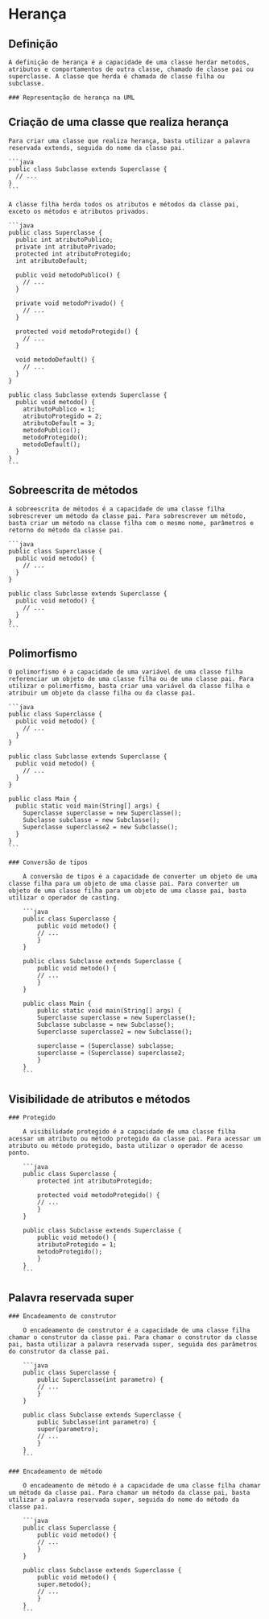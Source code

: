 # Herança
  ## Definição

    A definição de herança é a capacidade de uma classe herdar metodos, atributos e comportamentos de outra classe, chamado de classe pai ou superclasse. A classe que herda é chamada de classe filha ou subclasse.

    ### Representação de herança na UML
  ## Criação de uma classe que realiza herança 

    Para criar uma classe que realiza herança, basta utilizar a palavra reservada extends, seguida do nome da classe pai.

    ```java
    public class Subclasse extends Superclasse {
      // ...
    }
    ```

    A classe filha herda todos os atributos e métodos da classe pai, exceto os métodos e atributos privados.

    ```java
    public class Superclasse {
      public int atributoPublico;
      private int atributoPrivado;
      protected int atributoProtegido;
      int atributoDefault;

      public void metodoPublico() {
        // ...
      }

      private void metodoPrivado() {
        // ...
      }

      protected void metodoProtegido() {
        // ...
      }

      void metodoDefault() {
        // ...
      }
    }

    public class Subclasse extends Superclasse {
      public void metodo() {
        atributoPublico = 1;
        atributoProtegido = 2;
        atributoDefault = 3;
        metodoPublico();
        metodoProtegido();
        metodoDefault();
      }
    }
    ```

  ## Sobreescrita de métodos

    A sobreescrita de métodos é a capacidade de uma classe filha sobrescrever um método da classe pai. Para sobrescrever um método, basta criar um método na classe filha com o mesmo nome, parâmetros e retorno do método da classe pai.

    ```java
    public class Superclasse {
      public void metodo() {
        // ...
      }
    }

    public class Subclasse extends Superclasse {
      public void metodo() {
        // ...
      }
    }
    ```

  ## Polimorfismo

    O polimorfismo é a capacidade de uma variável de uma classe filha referenciar um objeto de uma classe filha ou de uma classe pai. Para utilizar o polimorfismo, basta criar uma variável da classe filha e atribuir um objeto da classe filha ou da classe pai.

    ```java
    public class Superclasse {
      public void metodo() {
        // ...
      }
    }

    public class Subclasse extends Superclasse {
      public void metodo() {
        // ...
      }
    }

    public class Main {
      public static void main(String[] args) {
        Superclasse superclasse = new Superclasse();
        Subclasse subclasse = new Subclasse();
        Superclasse superclasse2 = new Subclasse();
      }
    }
    ```

    ### Conversão de tipos 

        A conversão de tipos é a capacidade de converter um objeto de uma classe filha para um objeto de uma classe pai. Para converter um objeto de uma classe filha para um objeto de uma classe pai, basta utilizar o operador de casting.
    
        ```java
        public class Superclasse {
            public void metodo() {
            // ...
            }
        }
    
        public class Subclasse extends Superclasse {
            public void metodo() {
            // ...
            }
        }
    
        public class Main {
            public static void main(String[] args) {
            Superclasse superclasse = new Superclasse();
            Subclasse subclasse = new Subclasse();
            Superclasse superclasse2 = new Subclasse();
    
            superclasse = (Superclasse) subclasse;
            superclasse = (Superclasse) superclasse2;
            }
        }
        ```

  ## Visibilidade de atributos e métodos
    ### Protegido

        A visibilidade protegido é a capacidade de uma classe filha acessar um atributo ou método protegido da classe pai. Para acessar um atributo ou método protegido, basta utilizar o operador de acesso ponto.

        ```java
        public class Superclasse {
            protected int atributoProtegido;

            protected void metodoProtegido() {
            // ...
            }
        }

        public class Subclasse extends Superclasse {
            public void metodo() {
            atributoProtegido = 1;
            metodoProtegido();
            }
        }
        ```

  ## Palavra reservada super 
    ### Encadeamento de construtor 

        O encadeamento de construtor é a capacidade de uma classe filha chamar o construtor da classe pai. Para chamar o construtor da classe pai, basta utilizar a palavra reservada super, seguida dos parâmetros do construtor da classe pai.

        ```java
        public class Superclasse {
            public Superclasse(int parametro) {
            // ...
            }
        }

        public class Subclasse extends Superclasse {
            public Subclasse(int parametro) {
            super(parametro);
            // ...
            }
        }
        ```

    ### Encadeamento de método

        O encadeamento de método é a capacidade de uma classe filha chamar um método da classe pai. Para chamar um método da classe pai, basta utilizar a palavra reservada super, seguida do nome do método da classe pai.

        ```java
        public class Superclasse {
            public void metodo() {
            // ...
            }
        }

        public class Subclasse extends Superclasse {
            public void metodo() {
            super.metodo();
            // ...
            }
        }
        ```
